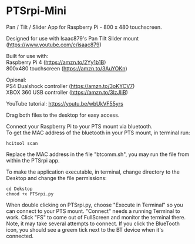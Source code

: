 # PTSrpi-Mini
Pan / Tilt / Slider App for Raspberry Pi - 800 x 480 touchscreen.

Designed for use with Isaac879's Pan Tilt Slider mount (https://www.youtube.com/c/isaac879)

Built for use with:<br>
Raspberry Pi 4 (https://amzn.to/2Yy1b1B)<br>
800x480 touchscreen (https://amzn.to/3AuYOKn)

Opional:<br>
PS4 Dualshock controller (https://amzn.to/3oKYCV7)<br>
XBOX 360 USB controller (https://amzn.to/3lzJIiB)

YouTube tutorial: https://youtu.be/wbUkVF55yrs

Drag both files to the desktop for easy access.

Connect your Raspberry Pi to your PTS mount via bluetooth.<br>
To get the MAC address of the bluetooth in your PTS mount, in terminal run:
```
hcitool scan
```
Replace the MAC address in the file "btcomm.sh", you may run the file from within the PTSrpi app.

To make the application executable, in terminal, change directory to the Desktop and change the file permissions:
```
cd Dekstop
chmod +x PTSrpi.py
```
When double clicking on PTSrpi.py, choose "Execute in Terminal" so you can connect to your PTS mount. "Connect" needs a running Terminal to work.
Click "FS" to come out of FullScreen and monitor the terminal there. Note, it may take several attempts to connect. If you click the BlueTooth icon, you should see a greem tick next to the BT device when it's connected.
